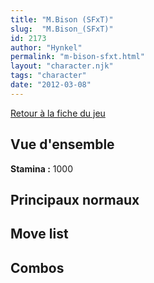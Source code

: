 ```yaml
---
title: "M.Bison (SFxT)"
slug:  "M.Bison_(SFxT)"
id: 2173
author: "Hynkel"
permalink: "m-bison-sfxt.html"
layout: "character.njk"
tags: "character"
date: "2012-03-08"
---
```


[Retour à la fiche du jeu](Street_Fighter_x_Tekken "wikilink")

## Vue d'ensemble

**Stamina :** 1000

## Principaux normaux

## Move list

## Combos
